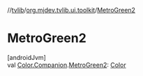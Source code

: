 //[tvlib](../../index.md)/[org.mjdev.tvlib.ui.toolkit](index.md)/[MetroGreen2](-metro-green2.md)

# MetroGreen2

[androidJvm]\
val [Color.Companion](https://developer.android.com/reference/kotlin/androidx/compose/ui/graphics/Color.Companion.html).[MetroGreen2](-metro-green2.md): [Color](https://developer.android.com/reference/kotlin/androidx/compose/ui/graphics/Color.html)
